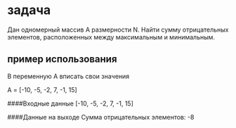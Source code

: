 # задача
Дан одномерный массив А размерности N. Найти сумму отрицательных элементов, расположенных между максимальным и минимальным. 

## пример использования
В переменную А вписать свои значения

A = [-10, -5, -2, 7, -1, 15]


####Входные данные 
[-10, -5, -2, 7, -1, 15]

####Данные на выходе 
Сумма отрицательных элементов: -8
